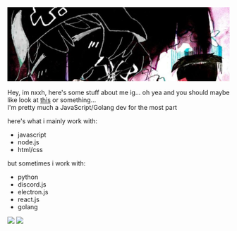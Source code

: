 <img src="./assets/newbannn.jpg" alt="banner">

Hey, im nxxh, here's some stuff about me ig... oh yea and you should maybe like look at [this](https://github.com/nxxh447/KrunkerAccountGenerator) or something...<br>
I'm pretty much a JavaScript/Golang dev for the most part<br>

here's what i mainly work with:
- javascript
- node.js
- html/css

but sometimes i work with:
- python
- discord.js
- electron.js
- react.js
- golang

[![](https://github-readme-stats.vercel.app/api/top-langs/?username=nxxh447&layout=compact&card_width=1001)](https://github.com/nxxh447/nxxh447)
[![](https://activity-graph.herokuapp.com/graph?username=nxxh447&bg_color=0D1117&hide_border=true&color=4B8DDA&line=4B8DDA&point=FFFFFF)](https://github.com/nxxh447/nxxh447)
